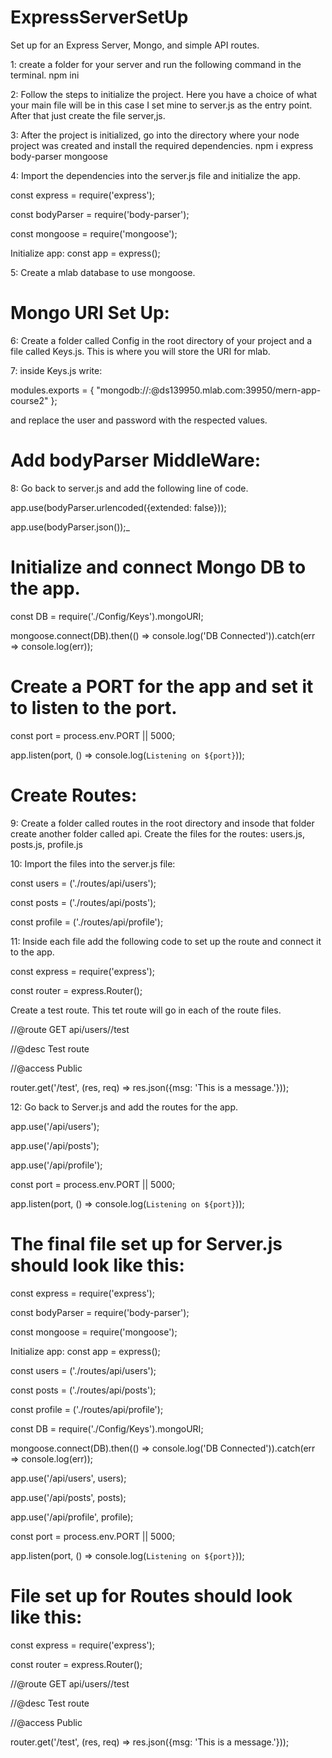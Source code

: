 # ExpressServerSetUp
Set up for an Express Server, Mongo, and simple API routes.

1: create a folder for your server and run the following command in the terminal.
npm ini

2: Follow the steps to initialize the project. 
Here you have a choice of what your main file will be in this case I set mine to server.js as the entry point.
After that just create the file server,js.

3: After the project is initialized, go into the directory where your node project was created and install the required dependencies.
npm i express body-parser mongoose

4: Import the dependencies into the server.js file and initialize the app.

const express = require('express');

const bodyParser = require('body-parser');

const mongoose = require('mongoose');

Initialize app: const app = express();

5: Create a mlab database to use mongoose.

# Mongo URI Set Up:

6: Create a folder called Config in the root directory of your project and a file called Keys.js. This is where you will store the URI for mlab.

7: inside Keys.js write: 

modules.exports = 
{
    "mongodb://<dbuser>:<dbpassword>@ds139950.mlab.com:39950/mern-app-course2"
};

and replace the user and password with the respected values.

# Add bodyParser MiddleWare:

8: Go back to server.js and add the following line of code.

app.use(bodyParser.urlencoded({extended: false}));

app.use(bodyParser.json());_

# Initialize and connect Mongo DB to the app.

const DB = require('./Config/Keys').mongoURI;

mongoose.connect(DB).then(() => console.log('DB Connected')).catch(err => console.log(err));

# Create a PORT for the app and set it to listen to the port.

const port = process.env.PORT || 5000;

app.listen(port, () => console.log(`Listening on ${port}`));

# Create Routes:

9: Create a folder called routes in the root directory and insode that folder create another folder called api.
Create the files for the routes: 
  users.js, posts.js, profile.js

10: Import the files into the server.js file:

const users = ('./routes/api/users');

const posts = ('./routes/api/posts');

const profile = ('./routes/api/profile');

11: Inside each file add the following code to set up the route and connect it to the app.

const express = require('express');

const router = express.Router();

Create a test route. This tet route will go in each of the route files.

//@route GET api/users//test

//@desc Test route

//@access Public

router.get('/test', (res, req) => res.json({msg: 'This is a message.'}));

12: Go back to Server.js and add the routes for the app.

app.use('/api/users');

app.use('/api/posts');

app.use('/api/profile');

const port = process.env.PORT || 5000;

app.listen(port, () => console.log(`Listening on ${port}`));


# The final file set up for Server.js should look like this:


const express = require('express');

const bodyParser = require('body-parser');

const mongoose = require('mongoose');

Initialize app: const app = express();


const users = ('./routes/api/users');

const posts = ('./routes/api/posts');

const profile = ('./routes/api/profile');


const DB = require('./Config/Keys').mongoURI;

mongoose.connect(DB).then(() => console.log('DB Connected')).catch(err => console.log(err));


app.use('/api/users', users);

app.use('/api/posts', posts);

app.use('/api/profile', profile);

const port = process.env.PORT || 5000;

app.listen(port, () => console.log(`Listening on ${port}`));


# File set up for Routes should look like this:

const express = require('express');

const router = express.Router();

//@route GET api/users//test

//@desc Test route

//@access Public

router.get('/test', (res, req) => res.json({msg: 'This is a message.'}));
